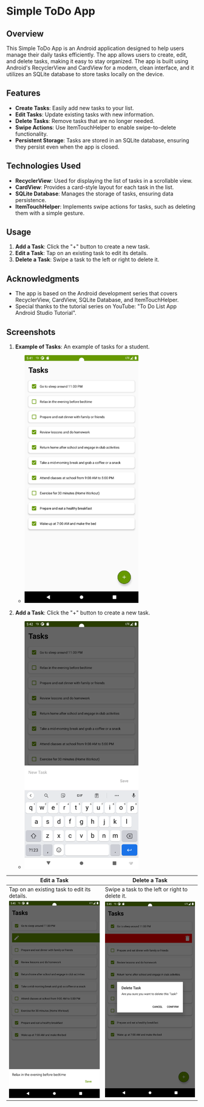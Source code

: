 # Simple ToDo App

## Overview
This Simple ToDo App is an Android application designed to help users manage their daily tasks efficiently. The app allows users to create, edit, and delete tasks, making it easy to stay organized. The app is built using Android's RecyclerView and CardView for a modern, clean interface, and it utilizes an SQLite database to store tasks locally on the device.

## Features
- **Create Tasks**: Easily add new tasks to your list.
- **Edit Tasks**: Update existing tasks with new information.
- **Delete Tasks**: Remove tasks that are no longer needed.
- **Swipe Actions**: Use ItemTouchHelper to enable swipe-to-delete functionality.
- **Persistent Storage**: Tasks are stored in an SQLite database, ensuring they persist even when the app is closed.

## Technologies Used
- **RecyclerView**: Used for displaying the list of tasks in a scrollable view.
- **CardView**: Provides a card-style layout for each task in the list.
- **SQLite Database**: Manages the storage of tasks, ensuring data persistence.
- **ItemTouchHelper**: Implements swipe actions for tasks, such as deleting them with a simple gesture.

## Usage
1. **Add a Task**: Click the "+" button to create a new task.
2. **Edit a Task**: Tap on an existing task to edit its details.
3. **Delete a Task**: Swipe a task to the left or right to delete it.

## Acknowledgments
- The app is based on the Android development series that covers RecyclerView, CardView, SQLite Database, and ItemTouchHelper.
- Special thanks to the tutorial series on YouTube: "To Do List App Android Studio Tutorial".

## Screenshots

1. **Example of Tasks**: An example of tasks for a student.
   - <img src="Screenshots/Screenshot_20240821_184118.png" alt="Add Task" width="300"/>

2. **Add a Task**: Click the "+" button to create a new task.
   - <img src="Screenshots/Screenshot_20240821_184231.png" alt="Edit Task" width="300"/>


| **Edit a Task** | **Delete a Task** |
|-----------------|--------------------|
| Tap on an existing task to edit its details. | Swipe a task to the left or right to delete it. |
| <img src="Screenshots/Screenshot_20240821_184515.png" alt="Edit Task" width="300"/> | <img src="Screenshots/Screenshot_20240821_184542.png" alt="Delete Task" width="300"/> |

